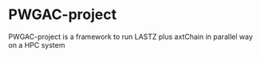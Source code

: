 # PWGAC-project
PWGAC-project is a framework to run LASTZ plus axtChain in parallel way on a HPC system
